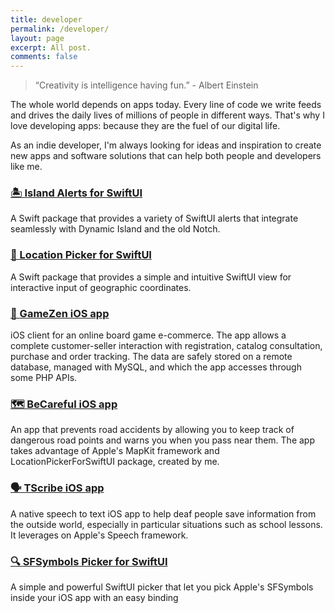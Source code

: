 ```yaml
---
title: developer
permalink: /developer/
layout: page
excerpt: All post.
comments: false
---
```


> “Creativity is intelligence having fun.” - Albert Einstein

The whole world depends on apps today. Every line of code we write feeds and drives the daily lives of millions of people in different ways. That's why I love developing apps: because they are the fuel of our digital life.

As an indie developer, I'm always looking for ideas and inspiration to create new apps and software solutions that can help both people and developers like me.

### [🏝️ Island Alerts for SwiftUI](https://github.com/alessiorubicini/IslandAlertsForSwiftUI)
A Swift package that provides a variety of SwiftUI alerts that integrate seamlessly with Dynamic Island and the old Notch.

<!--<img src="/assets/img/projects/IslandAlertsNoBg.png" alt="app-screen" width="300"/>-->

### [📍 Location Picker for SwiftUI](https://github.com/alessiorubicini/LocationPickerForSwiftUI)
A Swift package that provides a simple and intuitive SwiftUI view for interactive input of geographic coordinates.

### [📱 GameZen iOS app](https://github.com/alessiorubicini/GameZen-iOS)
iOS client for an online board game e-commerce. The app allows a complete customer-seller interaction with registration, catalog consultation, purchase and order tracking. The data are safely stored on a remote database, managed with MySQL, and which the app accesses through some PHP APIs.

### [🗺️ BeCareful iOS app](https://github.com/alessiorubicini/BeCareful-iOS)
An app that prevents road accidents by allowing you to keep track of dangerous road points and warns you when you pass near them. The app takes advantage of Apple's MapKit framework and LocationPickerForSwiftUI package, created by me.

### [🗣️ TScribe iOS app](https://github.com/alessiorubicini/TScribe-iOS)
A native speech to text iOS app to help deaf people save information from the outside world, especially in particular situations such as school lessons. It leverages on Apple's Speech framework.

### [🔍 SFSymbols Picker for SwiftUI](https://github.com/alessiorubicini/SFSymbolsPickerForSwiftUI)
A simple and powerful SwiftUI picker that let you pick Apple's SFSymbols inside your iOS app with an easy binding 